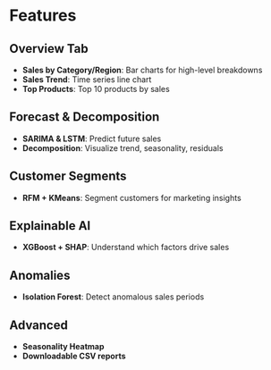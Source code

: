 # Features

## Overview Tab

- **Sales by Category/Region**: Bar charts for high-level breakdowns
- **Sales Trend**: Time series line chart
- **Top Products**: Top 10 products by sales

## Forecast & Decomposition

- **SARIMA & LSTM**: Predict future sales
- **Decomposition**: Visualize trend, seasonality, residuals

## Customer Segments

- **RFM + KMeans**: Segment customers for marketing insights

## Explainable AI

- **XGBoost + SHAP**: Understand which factors drive sales

## Anomalies

- **Isolation Forest**: Detect anomalous sales periods

## Advanced

- **Seasonality Heatmap**
- **Downloadable CSV reports**